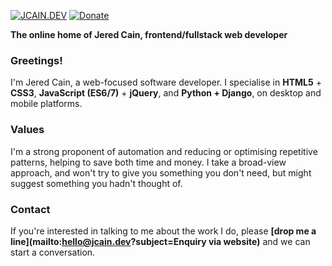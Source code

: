 [![JCAIN.DEV](https://img.shields.io/badge/jcain.dev-+-FFE70B.svg?style=flat-square)](http://jcain.dev)
[![Donate](https://img.shields.io/badge/Donate-for_registrar_fees-blue.svg?style=flat-square&logo=paypal)](https://www.paypal.com/)

**The online home of Jered Cain, frontend/fullstack web developer**

### Greetings!
I'm Jered Cain, a web-focused software developer. I specialise in **HTML5** + **CSS3**, **JavaScript (ES6/7)** + **jQuery**, and **Python + Django**, on desktop and mobile platforms.

### Values
I'm a strong proponent of automation and reducing or optimising repetitive patterns, helping to save both time and money. I take a broad-view approach, and won't try to give you something you don't need, but might suggest something you hadn't thought of.
 

### Contact
If you're interested in talking to me about the work I do, please **[drop me a line](mailto:hello@jcain.dev?subject=Enquiry via website)** and we can start a conversation.
